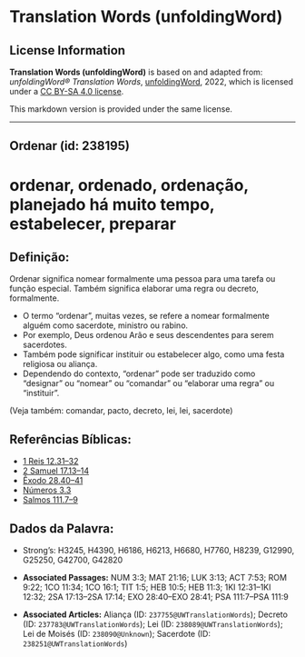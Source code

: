 # Translation Words (unfoldingWord)

## License Information

**Translation Words (unfoldingWord)** is based on and adapted from: _unfoldingWord® Translation Words_, [unfoldingWord](https://unfoldingword.org/utw), 2022, which is licensed under a [CC BY-SA 4.0 license](https://creativecommons.org/licenses/by-sa/4.0/legalcode.en).

This markdown version is provided under the same license.



--------------------------------

## Ordenar (id: 238195)

ordenar, ordenado, ordenação, planejado há muito tempo, estabelecer, preparar
=============================================================================

Definição:
----------

Ordenar significa nomear formalmente uma pessoa para uma tarefa ou função especial. Também significa elaborar uma regra ou decreto, formalmente.

* O termo “ordenar”, muitas vezes, se refere a nomear formalmente alguém como sacerdote, ministro ou rabino.
* Por exemplo, Deus ordenou Arão e seus descendentes para serem sacerdotes.
* Também pode significar instituir ou estabelecer algo, como uma festa religiosa ou aliança.
* Dependendo do contexto, “ordenar” pode ser traduzido como “designar” ou “nomear” ou “comandar” ou “elaborar uma regra” ou “instituir”.

(Veja também: comandar, pacto, decreto, lei, lei, sacerdote)

Referências Bíblicas:
---------------------

* [1 Reis 12\.31–32](https://ref.ly/1Kgs12:31-1Kgs12:32)
* [2 Samuel 17\.13–14](https://ref.ly/2Sam17:13-2Sam17:14)
* [Êxodo 28\.40–41](https://ref.ly/Exod28:40-Exod28:41)
* [Números 3\.3](https://ref.ly/Num3:3)
* [Salmos 111\.7–9](https://ref.ly/Ps111:7-Ps111:9)

Dados da Palavra:
-----------------

* Strong’s: H3245, H4390, H6186, H6213, H6680, H7760, H8239, G12990, G25250, G42700, G42820

* **Associated Passages:** NUM 3:3; MAT 21:16; LUK 3:13; ACT 7:53; ROM 9:22; 1CO 11:34; 1CO 16:1; TIT 1:5; HEB 10:5; HEB 11:3; 1KI 12:31–1KI 12:32; 2SA 17:13–2SA 17:14; EXO 28:40–EXO 28:41; PSA 111:7–PSA 111:9
* **Associated Articles:** Aliança (ID: `237755@UWTranslationWords`); Decreto (ID: `237783@UWTranslationWords`); Lei (ID: `238089@UWTranslationWords`); Lei de Moisés (ID: `238090@Unknown`); Sacerdote (ID: `238251@UWTranslationWords`)

